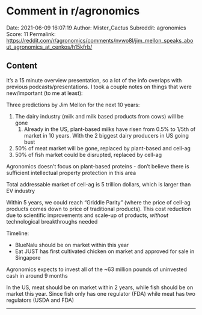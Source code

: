 # Comment in r/agronomics

Date: 2021-06-09 16:07:19
Author: Mister_Cactus
Subreddit: agronomics
Score: 11
Permalink: https://reddit.com/r/agronomics/comments/nvwo8l/jim_mellon_speaks_about_agronomics_at_cenkos/h15kfrb/

## Content

It’s a 15 minute overview presentation, so a lot of the info overlaps with previous podcasts/presentations. I took a couple notes on things that were new/important (to me at least):

Three predictions by Jim Mellon for the next 10 years:

1. The dairy industry (milk and milk based products from cows) will be gone
   1. Already in the US, plant-based milks have risen from 0.5% to 1/5th of market in 10 years. With the 2 biggest dairy producers in US going bust
2. 50% of meat market will be gone, replaced by plant-based and cell-ag
3. 50% of fish market could be disrupted, replaced by cell-ag

Agronomics doesn’t focus on plant-based proteins - don’t believe there is sufficient intellectual property protection in this area

Total addressable market of cell-ag is 5 trillion dollars, which is larger than EV industry

Within 5 years, we could reach “Griddle Parity” (where the price of cell-ag products comes down to price of traditional products). This cost reduction due to scientific improvements and scale-up of products, *without* technological breakthroughs needed

Timeline:

* BlueNalu should be on market within this year
* Eat JUST has first cultivated chicken on market and approved for sale in Singapore

Agronomics expects to invest all of the \~63 million pounds of uninvested cash in around 9 months

In the US, meat should be on market within 2 years, while fish should be on market this year. Since fish only has one regulator (FDA) while meat has two regulators (USDA and FDA)

---
